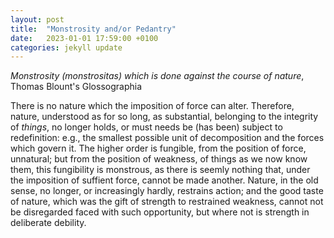 ```yaml
---
layout: post
title:  "Monstrosity and/or Pedantry"
date:   2023-01-01 17:59:00 +0100
categories: jekyll update
---
```


<i>Monstrosity (monstrositas) which is done against the course of nature</i>, Thomas Blount's Glossographia

There is no nature which the imposition of force can alter. Therefore, nature, understood as for so long, as substantial, belonging to the integrity of <i>things</i>, no longer holds, or must needs be (has been) subject to redefinition: e.g., the smallest possible unit of decomposition and the forces which govern it. The higher order is fungible, from the position of force, unnatural; but from the position of weakness, of things as we now know them, this fungibility is monstrous, as there is seemly nothing that, under the imposition of suffient force, cannot be made another. Nature, in the old sense, no longer, or increasingly hardly, restrains action; and the good taste of nature, which was the gift of strength to restrained weakness, cannot not be disregarded faced with such opportunity, but where not is strength in deliberate debility. 